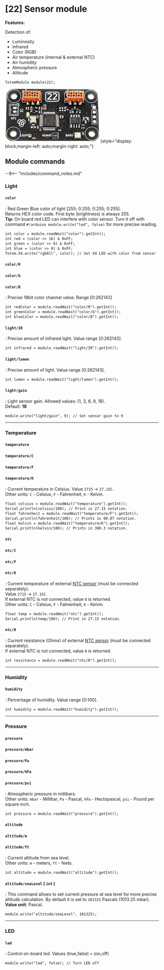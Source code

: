 # [22] Sensor module

**Features:**  

Detection of:  

- Luminosity  
- Infrared  
- Color (RGB)  
- Air temperature (internal & external NTC)  
- Air humidity  
- Atmospheric pressure  
- Altitude  

```arduino
TotemModule module(22);
```

![Totem Module 22](/assets/images/module_22.jpg){style="display: block;margin-left: auto;margin-right: auto;"}

## Module commands

--8<-- "includes/command_notes.md"

### Light

#### `color`

: Red Green Blue color of light [255; 0:255; 0:255; 0:255].  
Returns HEX color code. First byte (brightness) is always 255.  
**Tip:** On board red LED can interfere with color sensor. Turn it off with command `#!arduino module.write("led", false)` for more precise reading.  

```arduino
int color = module.readWait("color").getInt();
int red = (color >> 16) & 0xFF;
int green = (color >> 8) & 0xFF;
int blue = (color >> 0) & 0xFF;
Totem.X4.write("rgbAll", color); // Set X4 LED with color from sensor
```

#### `color/R`

#### `color/G`

#### `color/B`

: Precise 18bit color channel value. Range [0:262143]  

```arduino
int redColor = module.readWait("color/R").getInt();
int greenColor = module.readWait("color/G").getInt();
int blueColor = module.readWait("color/B").getInt();
```

#### `light/IR`

: Precise amount of infrared light. Value range [0:262143].  

```arduino
int infrared = module.readWait("light/IR").getInt();
```

#### `light/lumen`

: Precise amount of light. Value range [0:262143].  

```arduino
int lumen = module.readWait("light/lumen").getInt();
```

#### `light/gain`

: Light sensor gain. Allowed values: (1, 3, 6, 9, 18).  
Default: **18**  

```arduino
module.write("light/gain", 9); // Set sensor gain to 9
```

***

### Temperature

#### `temperature`

#### `temperature/C`

#### `temperature/F`

#### `temperature/K`

: Current temperature in Celsius. Value `2715` -> `27.15C`.  
Other units: `C` - Celsius, `F` - Fahrenheit, `K` - Kelvin.  

```arduino
float celsius = module.readWait("temperature").getInt();
Serial.println(celsius/100); // Print in 27.15 notation.
float fahrenheit = module.readWait("temperature/F").getInt();
Serial.println(fahrenheit/100); // Prints in 80.87 notation.
float kelvin = module.readWait("temperature/K").getInt();
Serial.println(kelvin/100); // Prints in 300.3 notation.
```

#### `ntc`

#### `ntc/C`

#### `ntc/F`

#### `ntc/K`

: Current temperature of external [NTC sensor](https://en.wikipedia.org/wiki/Thermistor) (must be connected separately).  
Value `2715` -> `27.15C`.  
If external NTC is not connected, value `0` is returned.  
Other units: `C` - Celsius, `F` - Fahrenheit, `K` - Kelvin.  

```arduino
float temp = module.readWait("ntc").getInt();
Serial.println(temp/100); // Print in 27.15 notation.
```

#### `ntc/R`

: Current resistance (Ohms) of external [NTC sensor](https://en.wikipedia.org/wiki/Thermistor) (must be connected separately).  
If external NTC is not connected, value `0` is returned.  

```arduino
int resistance = module.readWait("ntc/R").getInt();
```

***

### Humidity

#### `humidity`

: Percentage of humidity. Value range [0:100].  

```arduino
int humidity = module.readWait("humidity").getInt();
```

***

### Pressure

#### `pressure`

#### `pressure/mbar`

#### `pressure/Pa`

#### `pressure/hPa`

#### `pressure/psi`

: Atmospheric pressure in millibars.  
Other units: `mbar` - Millibar, `Pa` - Pascal, `hPa` - Hectopascal, `psi` - Pound per square inch.  

```arduino
int pressure = module.readWait("pressure").getInt();
```

#### `altitude`

#### `altitude/m`

#### `altitude/ft`

: Current altitude from sea level.  
Other units: `m` - meters, `ft` - feets.  

```arduino
int altitude = module.readWait("altitude").getInt();
```

#### `altitude/seaLevel` (&nbsp;`int`&nbsp;)

: This command allows to set current pressure at sea level for more precise altitude calculation.
By default it is set to `101325` Pascals (1013.25 mbar).  
**Value unit**: Pascal.  

```arduino
module.write("altitude/seaLevel", 101325);
```

***

### LED

#### `led`

: Control on-board led. Values (true,false) = (on,off)  

```arduino
module.write("led", false); // Turn LED off
```
